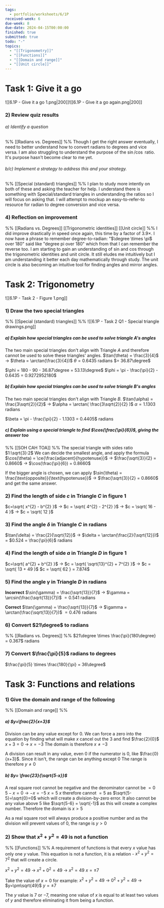 ```yaml
---
tags:
  - portfolio/worksheets/6/1P
received-week: 6
due-week: 8
due-date: 2024-04-15T00:00:00
finished: true
submitted: true
todo: "-"
topics:
  - "[[Trigonometry]]"
  - "[[Functions]]"
  - "[[Domain and range]]"
  - "[[Unit circle]]"
---
```

# Task 1: Give it a go
![[6.1P - Give it a go 1.png|200]]![[6.1P - Give it a go again.png|200]]
### 2) Review quiz results
###### a) Identify a question
%% [[Radians vs. Degrees]] %%
Though I get the right answer eventually, I need to better understand how to convert radians to degrees and vice versa.
I am also struggling to understand the purpose of the $\sin/\cos$ ratio. It's purpose hasn't become clear to me yet.

###### b/c) Implement a strategy to address this and your strategy.
%% [[Special (standard) triangles]] %%
I plan to study more intently on both of these and asking the teacher for help. I understand there is something with Special/standard triangles in understanding the ratios so I will focus on asking that. I will attempt to mockup an easy-to-refer-to resource for radian to degree conversion and vice versa.

### 4) Reflection on improvement
%% 
[[Radians vs. Degrees]] 
[[Trigonometric identities]] 
[[Unit circle]] 
%%
I did improve drastically in speed once again, this time by a factor of $3.9\times$. I now have a phrase to remember degree-to-radian: "$\degree \times \pi$ over $180$" said like "degree pi over 180" which from that I can remember the reverse too.
I am starting to gain an understanding of sin and cos through the trigonometric identities and unit circle. It still eludes me intuitively but I am understanding it better each day mathematically through study. The unit circle is also becoming an intuitive tool for finding angles and mirror angles.


# Task 2: Trigonometry
![[6.1P - Task 2 - Figure 1.png]]

### 1) Draw the two special triangles
%% [[Special (standard) triangles]]  %%
![[6.1P - Task 2 Q1 - Special triangle drawings.png]]

##### a) Explain how special triangles can be used to solve triangle $A$'s angles
The two main special triangles don't align with Triangle $A$ and therefore cannot be used to solve these triangles' angles.
$\tan(\theta) = \frac{3}{4}$
-> $\theta = \arctan(\frac{3}{4})$ 
$\theta = 0.6435$ radians $= 36.87\degree$

$\phi = 180 - 90 - 36.87\degree = 53.13\degree$
$\phi = \pi - \frac{\pi}{2} - 0.6435 = 0.9272952180$


##### b) Explain how special triangles can be used to solve triangle $B$'s angles
The two main special triangles don't align with Triangle $B$.
$\tan(\alpha) = \frac{3\sqrt{2}}{2}$
-> $\alpha = \arctan( \frac{3\sqrt{2}}{2} )$
$\alpha = 1.1303$ radians 

$\beta = \pi - \frac{\pi}{2} - 1.1303 = 0.4405$ radians

##### c) Explain using a special triangle to find $\cos(\frac{\pi}{6})$, giving the answer too
%% [[SOH CAH TOA]] %%
The special triangle with sides ratio $1:\sqrt{3}:2$
We can decide the smallest angle, and apply the formula $\cos(\theta) = \ce{\frac{adjacent}{hypotenuse}}$
-> $\frac{\sqrt{3}}{2} = 0.8660$
-> $\cos(\frac{\pi}{6}) = 0.8660$

If the bigger angle is chosen, we can apply $\sin(\theta) = \frac{\text{opposite}}{\text{hypotenuse}}$
-> $\frac{\sqrt{3}}{2} = 0.8660$
and get the same answer.

### 2) Find the length of side $c$ in Triangle $C$ in figure 1
$c=\sqrt{ x^{2} - b^{2} }$
-> $c = \sqrt{ 4^{2} - 2^{2} }$
-> $c = \sqrt{ 16 - 4 }$
-> $c = \sqrt{ 12 }$

### 3) Find the angle $\delta$ in Triangle $C$ in radians
$\tan(\delta) = \frac{2}{\sqrt{12}}$
-> $\delta = \arctan(\frac{2}{\sqrt{12}})$
= $0.524 = \frac{\pi}{6}$ radians 

### 4) Find the length of side $a$ in Triangle $D$ in figure 1
$c=\sqrt{ a^{2} + b^{2} }$
-> $c = \sqrt{ \sqrt{13}^{2} + 7^{2} }$
-> $c = \sqrt{ 13 + 49 }$
$c = \sqrt{ 62 } = 7.874$ 

### 5) Find the angle $\gamma$ in Triangle $D$ in radians
**Incorrect**
$\sin(\gamma) = \frac{\sqrt{13}}{7}$
-> $\gamma = \arcsin(\frac{\sqrt{13}}{7})$
$= 0.541$ radians

**Correct**
$\tan(\gamma) = \frac{\sqrt{13}}{7}$
-> $\gamma = \arctan(\frac{\sqrt{13}}{7})$
$=0.476$ radians

### 6) Convert $21\degree$ to radians
%% [[Radians vs. Degrees]]  %%
$21\degree \times \frac{\pi}{180\degree} = 0.367$ radians
### 7) Convert $\frac{\pi}{5}$ radians to degrees
$\frac{\pi}{5} \times \frac{180}{\pi} = 36\degree$


# Task 3: Functions and relations
### 1) Give the domain and range of the following
%% [[Domain and range]] %%
##### a) $y=\frac{2}{x+3}$
Division can be any value except for $0$. We can force a zero into the equation by finding what will make $x$ cancel out the $3$ and find $\frac{2}{0}$
$x+3 = 0$
-> $x = -3$
The domain is therefore $x \neq -3$

A division can result in any value, even $0$ if the numerator is $0$, like $\frac{0}{x+3}$. Since it isn't, the range can be anything except $0$
The range is therefore $y \neq 0$

##### b) $y= \frac{23}{\sqrt{5-x}}$
A real square root cannot be negative and the denominator cannot be $=0$
$5-x = 0$
-> $-x = -5$
$x = 5$
$x$ therefore cannot $=5$ as $\sqrt{5-5}=\sqrt{0}=0$ which will create a division-by-zero error. It also cannot be any value above $5$ like $\sqrt{5-6} = \sqrt{-1}$ as this will create a complex number.
Therefore the domain is $x > 5$

As a real square root will always produce a positive number and as the division will prevent values of $0$, the range is
$y > 0$


### 2) Show that $x^{2} + y^{2} = 49$ is not a function
%% [[Functions]] %%
A requirement of functions is that every $x$ value has only one $y$ value. This equation is not a function, it is a relation - $x^{2} + y^{2} = 7^{2}$ that will create a circle.

$x^{2} + y^{2} = 49$
-> $x^{2} + 0^{2} = 49$
-> $x^{2} = 49$
$x = \pm 7$

Take the value of $x=0$ for example:
$x^{2} + y^{2} = 49$
-> $0^{2} + y^{2} = 49$
-> $y=\pm\sqrt{49}$
$y = \pm 7$

The $y$ value is $7$ or $-7$, meaning one value of $x$ is equal to at least two values of $y$ and therefore eliminating it from being a function.



